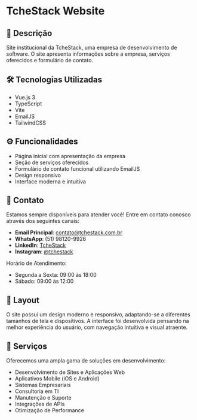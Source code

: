 # TcheStack Website

## 📝 Descrição
Site institucional da TcheStack, uma empresa de desenvolvimento de software. O site apresenta informações sobre a empresa, serviços oferecidos e formulário de contato.

## 🛠️ Tecnologias Utilizadas
- Vue.js 3
- TypeScript
- Vite
- EmailJS
- TailwindCSS

## ⚙️ Funcionalidades
- Página inicial com apresentação da empresa
- Seção de serviços oferecidos
- Formulário de contato funcional utilizando EmailJS
- Design responsivo
- Interface moderna e intuitiva

## 📧 Contato
Estamos sempre disponíveis para atender você! Entre em contato conosco através dos seguintes canais:

- **Email Principal**: contato@tchestack.com.br
- **WhatsApp**: (51) 98120-9926
- **LinkedIn**: [TcheStack](https://linkedin.com/company/tchestack)
- **Instagram**: [@tchestack](https://instagram.com/tchestack)

Horário de Atendimento:
- Segunda a Sexta: 09:00 às 18:00
- Sábado: 09:00 às 12:00

## 🎨 Layout
O site possui um design moderno e responsivo, adaptando-se a diferentes tamanhos de tela e dispositivos. A interface foi desenvolvida pensando na melhor experiência do usuário, com navegação intuitiva e visual atraente.

## 💼 Serviços
Oferecemos uma ampla gama de soluções em desenvolvimento:

- Desenvolvimento de Sites e Aplicações Web
- Aplicativos Mobile (iOS e Android)
- Sistemas Empresariais
- Consultoria em TI
- Manutenção e Suporte
- Integrações de APIs
- Otimização de Performance


